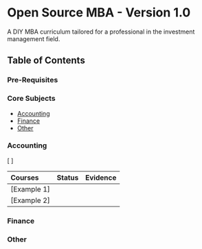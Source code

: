 # Open Source MBA - Version 1.0

A DIY MBA curriculum tailored for a professional in the investment management field.

## Table of Contents

### Pre-Requisites

### Core Subjects
- [Accounting](#Accounting)
- [Finance](#Finance)
- [Other](#Other)

### Accounting

[ ]

| Courses                                               | Status | Evidence |
| :---------------------------------------------------- | :----: | :------: |
| [Example 1]                                           |        |          |
| [Example 2]                                           |        |          |

### Finance

### Other
